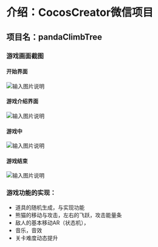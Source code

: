 # 介绍：CocosCreator微信项目
## 项目名：pandaClimbTree
### 游戏画面截图
#### 开始界面
![输入图片说明](https://images.gitee.com/uploads/images/2019/0313/132827_dd74c391_4825315.png "01.PNG")
#### 游戏介绍界面
![输入图片说明](https://images.gitee.com/uploads/images/2019/0313/133632_55afc93c_4825315.png "03.PNG")
#### 游戏中
![输入图片说明](https://images.gitee.com/uploads/images/2019/0313/133708_262606e5_4825315.png "02.PNG")
#### 游戏结束
![输入图片说明](https://images.gitee.com/uploads/images/2019/0313/133724_fbdd7b06_4825315.png "04.PNG")
### 游戏功能的实现：
- 道具的随机生成，与实现功能
- 熊猫的移动与攻击，左右的飞跃，攻击能量条
- 敌人的基本移动AR（状态机），
- 音乐，音效
- 关卡难度动态提升
